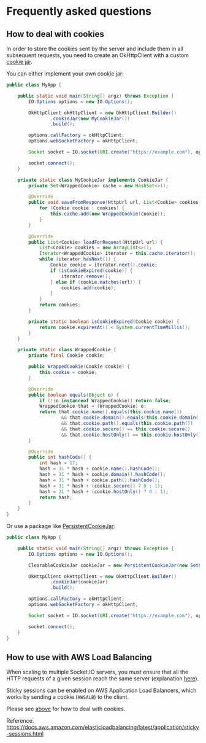 # Frequently asked questions

<!-- MACRO{toc} -->

## How to deal with cookies

In order to store the cookies sent by the server and include them in all subsequent requests, you need to create an OkHttpClient with a custom [cookie jar](https://square.github.io/okhttp/4.x/okhttp/okhttp3/-cookie-jar/).

You can either implement your own cookie jar:

```java
public class MyApp {

    public static void main(String[] argz) throws Exception {
        IO.Options options = new IO.Options();

        OkHttpClient okHttpClient = new OkHttpClient.Builder()
                .cookieJar(new MyCookieJar())
                .build();

        options.callFactory = okHttpClient;
        options.webSocketFactory = okHttpClient;

        Socket socket = IO.socket(URI.create("https://example.com"), options);

        socket.connect();
    }

    private static class MyCookieJar implements CookieJar {
        private Set<WrappedCookie> cache = new HashSet<>();

        @Override
        public void saveFromResponse(HttpUrl url, List<Cookie> cookies) {
            for (Cookie cookie : cookies) {
                this.cache.add(new WrappedCookie(cookie));
            }
        }

        @Override
        public List<Cookie> loadForRequest(HttpUrl url) {
            List<Cookie> cookies = new ArrayList<>();
            Iterator<WrappedCookie> iterator = this.cache.iterator();
            while (iterator.hasNext()) {
                Cookie cookie = iterator.next().cookie;
                if (isCookieExpired(cookie)) {
                    iterator.remove();
                } else if (cookie.matches(url)) {
                    cookies.add(cookie);
                }
            }
            return cookies;
        }

        private static boolean isCookieExpired(Cookie cookie) {
            return cookie.expiresAt() < System.currentTimeMillis();
        }
    }

    private static class WrappedCookie {
        private final Cookie cookie;

        public WrappedCookie(Cookie cookie) {
            this.cookie = cookie;
        }

        @Override
        public boolean equals(Object o) {
            if (!(o instanceof WrappedCookie)) return false;
            WrappedCookie that = (WrappedCookie) o;
            return that.cookie.name().equals(this.cookie.name())
                    && that.cookie.domain().equals(this.cookie.domain())
                    && that.cookie.path().equals(this.cookie.path())
                    && that.cookie.secure() == this.cookie.secure()
                    && that.cookie.hostOnly() == this.cookie.hostOnly();
        }

        @Override
        public int hashCode() {
            int hash = 17;
            hash = 31 * hash + cookie.name().hashCode();
            hash = 31 * hash + cookie.domain().hashCode();
            hash = 31 * hash + cookie.path().hashCode();
            hash = 31 * hash + (cookie.secure() ? 0 : 1);
            hash = 31 * hash + (cookie.hostOnly() ? 0 : 1);
            return hash;
        }
    }
}
```

Or use a package like [PersistentCookieJar](https://github.com/franmontiel/PersistentCookieJar):

```java
public class MyApp {

    public static void main(String[] argz) throws Exception {
        IO.Options options = new IO.Options();

        ClearableCookieJar cookieJar = new PersistentCookieJar(new SetCookieCache(), new SharedPrefsCookiePersistor(context));

        OkHttpClient okHttpClient = new OkHttpClient.Builder()
                .cookieJar(cookieJar)
                .build();

        options.callFactory = okHttpClient;
        options.webSocketFactory = okHttpClient;

        Socket socket = IO.socket(URI.create("https://example.com"), options);

        socket.connect();
    }
}
```

## How to use with AWS Load Balancing

When scaling to multiple Socket.IO servers, you must ensure that all the HTTP requests of a given session reach the same server (explanation [here](https://socket.io/docs/v4/using-multiple-nodes/#why-is-sticky-session-required)).

Sticky sessions can be enabled on AWS Application Load Balancers, which works by sending a cookie (`AWSALB`) to the client.

Please see [above](#how-to-deal-with-cookies) for how to deal with cookies.

Reference: https://docs.aws.amazon.com/elasticloadbalancing/latest/application/sticky-sessions.html
